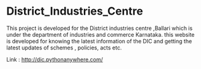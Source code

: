 # District_Industries_Centre
This project is developed for the District industries centre ,Ballari which is under the department of industries and commerce Karnataka.
this website is developed for knowing the latest information of the DIC and getting the latest updates of schemes , policies, acts etc.

Link : http://dic.pythonanywhere.com/
